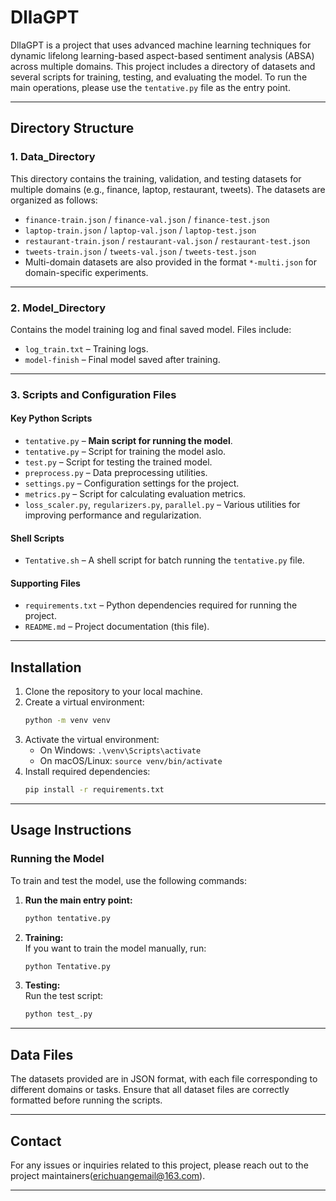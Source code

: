 # DllaGPT

DllaGPT is a project that uses advanced machine learning techniques for dynamic lifelong learning-based aspect-based sentiment analysis (ABSA) across multiple domains. This project includes a directory of datasets and several scripts for training, testing, and evaluating the model. To run the main operations, please use the `tentative.py` file as the entry point.

---

## Directory Structure

### 1. **Data_Directory**  
This directory contains the training, validation, and testing datasets for multiple domains (e.g., finance, laptop, restaurant, tweets). The datasets are organized as follows:

- `finance-train.json` / `finance-val.json` / `finance-test.json`  
- `laptop-train.json` / `laptop-val.json` / `laptop-test.json`  
- `restaurant-train.json` / `restaurant-val.json` / `restaurant-test.json`  
- `tweets-train.json` / `tweets-val.json` / `tweets-test.json`  
- Multi-domain datasets are also provided in the format `*-multi.json` for domain-specific experiments.

---

### 2. **Model_Directory**  
Contains the model training log and final saved model. Files include:
- `log_train.txt` – Training logs.
- `model-finish` – Final model saved after training.

---

### 3. **Scripts and Configuration Files**  

#### **Key Python Scripts**  
- `tentative.py` – **Main script for running the model**.  
- `tentative.py` – Script for training the model aslo.  
- `test.py` – Script for testing the trained model.
- `preprocess.py` – Data preprocessing utilities.  
- `settings.py` – Configuration settings for the project.  
- `metrics.py` – Script for calculating evaluation metrics.  
- `loss_scaler.py`, `regularizers.py`, `parallel.py` – Various utilities for improving performance and regularization.

#### **Shell Scripts**  
- `Tentative.sh` – A shell script for batch running the `tentative.py` file.

#### **Supporting Files**  
- `requirements.txt` – Python dependencies required for running the project.  
- `README.md` – Project documentation (this file).

---

## Installation

1. Clone the repository to your local machine.
2. Create a virtual environment:
   ```bash
   python -m venv venv
   ```
3. Activate the virtual environment:
   - On Windows: `.\venv\Scripts\activate`
   - On macOS/Linux: `source venv/bin/activate`
4. Install required dependencies:
   ```bash
   pip install -r requirements.txt
   ```

---

## Usage Instructions

### Running the Model
To train and test the model, use the following commands:

1. **Run the main entry point:**  
   ```bash
   python tentative.py
   ```

2. **Training:**  
   If you want to train the model manually, run:  
   ```bash
   python Tentative.py
   ```

3. **Testing:**  
   Run the test script:  
   ```bash
   python test_.py
   ```

---

## Data Files
The datasets provided are in JSON format, with each file corresponding to different domains or tasks. Ensure that all dataset files are correctly formatted before running the scripts.

---

## Contact
For any issues or inquiries related to this project, please reach out to the project maintainers(erichuangemail@163.com).

---
